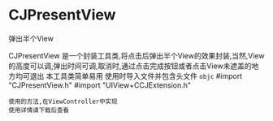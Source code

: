 # CJPresentView
弹出半个View

CJPresentView 是一个封装工具类,将点击后弹出半个View的效果封装,当然,View的高度可以调,弹出时间可调,取消时,通过点击完成按钮或者点击View未遮盖的地方均可退出
本工具类简单易用
使用时导入文件并包含头文件
```objc```
#import "CJPresentView.h"
#import "UIView+CCJExtension.h"
```
使用的方法,在ViewController中实现
使用详情请下载后查看
